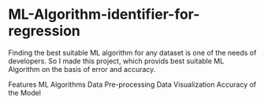 # ML-Algorithm-identifier-for-regression
Finding the best suitable ML algorithm for any dataset is one of the needs of developers. So I made this project, which provids best suitable ML Algorithm on the basis of error and accuracy.

Features
ML Algorithms
Data Pre-processing
Data Visualization
Accuracy of the Model
